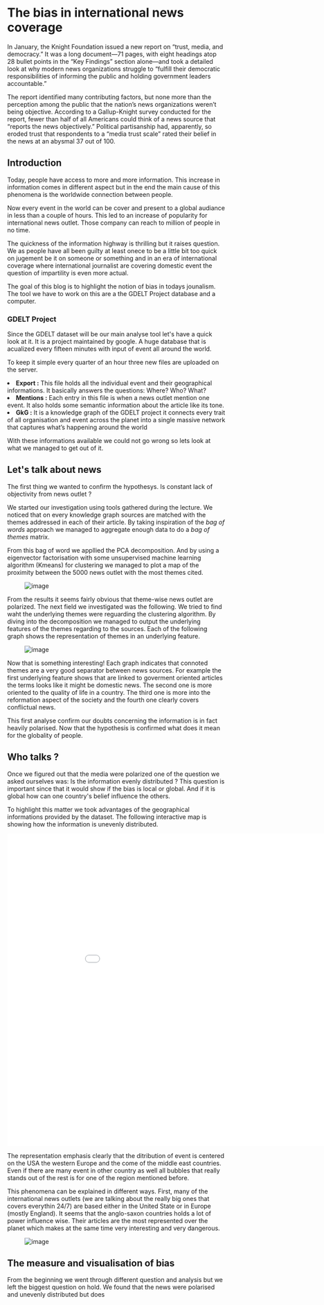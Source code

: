 
<h1> The bias in international news coverage </h1>

<p> In January, the Knight Foundation issued a new report on “trust, media, and democracy.” It was a long document—71 pages, with eight headings atop 28 bullet points in the “Key Findings” section alone—and took a detailed look at why modern news organizations struggle to “fulfill their democratic responsibilities of informing the public and holding government leaders accountable.”</p>

<p> The report identified many contributing factors, but none more than the perception among the public that the nation’s news organizations weren’t being objective. According to a Gallup-Knight survey conducted for the report, fewer than half of all Americans could think of a news source that “reports the news objectively.” Political partisanship had, apparently, so eroded trust that respondents to a “media trust scale” rated their belief in the news at an abysmal 37 out of 100.</p>

<h2> Introduction </h2>

<p>Today, people have access to more and more information. This increase in information comes in different aspect but in the end the main cause of this phenomena is the worldwide connection between people.</p>

<p>Now every event in the world can be cover and present to a global audiance in less than a couple of hours. This led to an increase of popularity for international news outlet. Those company can reach to million of people in no time.</p> 

<p>The quickness of the information highway is thrilling but it raises question. We as people have all been guilty at least onece to be a little bit too quick on jugement be it on someone or something and in an era of international coverage where international journalist are covering domestic event the question of impartility is even more actual.</p> 

<p>The goal of this blog is to highlight the notion of bias in todays jounalism. The tool we have to work on this are a the GDELT Project database and a computer.</p>

<h3> GDELT Project </h3> 

<p>Since the GDELT dataset will be our main analyse tool let's have a quick look at it. It is a project maintained by google. A huge database that is acualized every fifteen minutes with input of event all around the world.</p>

<p>To keep it simple every quarter of an hour three new files are uploaded on the server.</p> 

<li> <b>Export :</b> This file holds all the individual event and their geographical informations. It basically answers the questions: Where? Who? What? </li>

<li> <b>Mentions :</b> Each entry in this file is when a news outlet mention one event. It also holds some semantic information about the article like its tone. </li>

<li> <b>GkG :</b> It is a knowledge graph of the GDELT project  it connects every trait of all organisation and event across the planet into a single massive network that captures what’s happening around the world </li>

<p>With these informations available we could not go wrong so lets look at what we managed to get out of it.</p> 

<h2> Let's talk about news </h2>

<p>The first thing we wanted to confirm the hypothesys. Is constant lack of objectivity from news outlet ?</p>

<p>We started our investigation using tools gathered during the lecture. We noticed that on every knowledge graph sources are matched with the themes addressed in each of their article. By taking inspiration of the <i>bag of words</i> approach we managed to aggregate enough data to do a <i>bag of themes</i> matrix.</p>

<p>From this bag of word we appllied the PCA decomposition. And by using a eigenvector factorisation with some unsupervised machine learning algorithm (Kmeans) for clustering we managed to plot a map of the proximity between the 5000 news outlet with the most themes cited. </p>

<figure>
 	<img src="{{ site.baseurl }}/assets/clusters.png" alt="image">
</figure>

<p>From the results it seems fairly obvious that theme-wise news outlet are polarized. The next field we investigated was the following. We tried to find waht the underlying themes were reguarding the clustering algorithm. By diving into the decomposition we managed to output the underlying features of the themes regarding to the sources. Each of the following graph shows the representation of themes in an underlying feature.</p>

<figure>
	<img src="{{ site.baseurl }}/assets/theme01.png" alt="image">
</figure>

<p>Now that is something interesting! Each graph indicates that connoted themes are a very good separator between news sources. For example the first underlying feature shows that are linked to goverment oriented articles the terms looks like it might be domestic news. The second one is more oriented to the quality of life in a country. The third one is more into the reformation aspect of the society and the fourth one clearly covers conflictual news.</p>

<p>This first analyse confirm our doubts concerning the information is in fact heavily polarised. Now that the hypothesis is confirmed what does it mean for the globality of people.</p>

<h2>Who talks ?</h2>

<p>Once we figured out that the media were polarized one of the question we asked ourselves was: Is the information evenly distributed ? This question is important since that it would show if the bias is local or global. And if it is global how can one country's belief influence the others.</p> 

<p>To highlight this matter we took advantages of the geographical informations provided by the dataset. The following interactive map is showing how the information is unevenly distributed. </p>

<iframe src="./assets/plot_high_2.html" frameborder="0" scrolling="no" height="720" width="960"></iframe>

<p>The representation emphasis clearly that the ditribution of event is centered on the USA the western Europe and the come of the middle east countries. Even if there are many event in other country as well all bubbles that really stands out of the rest is for one of the region mentioned before. </p>

<p> This phenomena can be explained in different ways. First, many of the international news outlets (we are talking about the really big ones that covers everythin 24/7) are based either in the United State or in Europe (mostly England). It seems that the anglo-saxon countries holds a lot of power influence wise. Their articles are the most represented over the planet which makes at the same time very interesting and very dangerous.</p>

<figure>
	<img src="{{ site.baseurl }}/assets/coverage_animation.gif" alt="image">
</figure>

<h2> The measure and visualisation of bias </h2>

<p>From the beginning we went through different question and analysis but we left the biggest question on hold. We found that the news were polarised and unevenly distributed but does   </p>

